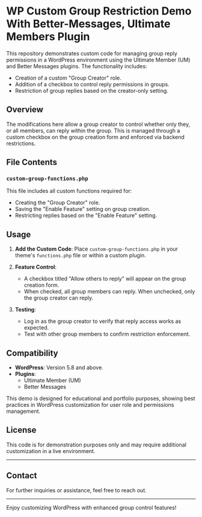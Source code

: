 # WP Custom Group Restriction Demo With Better-Messages, Ultimate Members Plugin

This repository demonstrates custom code for managing group reply permissions in a WordPress environment using the Ultimate Member (UM) and Better Messages plugins. The functionality includes:
- Creation of a custom "Group Creator" role.
- Addition of a checkbox to control reply permissions in groups.
- Restriction of group replies based on the creator-only setting.

## Overview

The modifications here allow a group creator to control whether only they, or all members, can reply within the group. This is managed through a custom checkbox on the group creation form and enforced via backend restrictions.

## File Contents

### `custom-group-functions.php`
This file includes all custom functions required for:
- Creating the "Group Creator" role.
- Saving the "Enable Feature" setting on group creation.
- Restricting replies based on the "Enable Feature" setting.

## Usage

1. **Add the Custom Code**: Place `custom-group-functions.php` in your theme's `functions.php` file or within a custom plugin.

2. **Feature Control**: 
   - A checkbox titled "Allow others to reply" will appear on the group creation form.
   - When checked, all group members can reply. When unchecked, only the group creator can reply.

3. **Testing**: 
   - Log in as the group creator to verify that reply access works as expected.
   - Test with other group members to confirm restriction enforcement.

## Compatibility

- **WordPress**: Version 5.8 and above.
- **Plugins**: 
  - Ultimate Member (UM)
  - Better Messages
  
This demo is designed for educational and portfolio purposes, showing best practices in WordPress customization for user role and permissions management.

## License

This code is for demonstration purposes only and may require additional customization in a live environment.

---

## Contact

For further inquiries or assistance, feel free to reach out.

---

Enjoy customizing WordPress with enhanced group control features!
